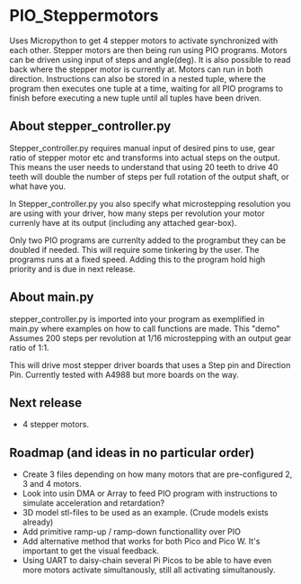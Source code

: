 # PIO_Steppermotors
Uses Micropython to get 4 stepper motors to activate synchronized with each other. Stepper motors are then being run using PIO programs. Motors can be driven using input of steps and angle(deg). It is also possible to read back where the stepper motor is currently at. Motors can run in both direction. Instructions can also be stored in a nested tuple, where the program then executes one tuple at a time, waiting for all PIO programs to finish before executing a new tuple until all tuples have been driven. 


## About stepper_controller.py
Stepper_controller.py requires manual input of desired pins to use, gear ratio of stepper motor etc and transforms into actual steps on 
the output. This means the user needs to understand that using 20 teeth to drive 40 teeth will double the number of steps per 
full rotation of the output shaft, or what have you.

In Stepper_controller.py you also specify what microstepping resolution you are using with your driver, how many steps per revolution your motor currenly 
have at its output (including any attached gear-box).

Only two PIO programs are currenlty added to the programbut they can be doubled if needed. This will require some tinkering by the user. The programs runs at a fixed speed. Adding this to the program hold high priority and is due in next release.


## About main.py
stepper_controller.py is imported into your program as exemplified in main.py where examples on how to call functions are made.
This "demo" Assumes 200 steps per revolution at 1/16 microstepping with an output gear ratio of 1:1.

This will drive most stepper driver boards that uses a Step pin and Direction Pin. Currently tested with A4988 but more boards on the way.

## Next release
- 4 stepper motors.

## Roadmap (and ideas in no particular order)
- Create 3 files depending on how many motors that are pre-configured 2, 3 and 4 motors.
- Look into usin DMA or Array to feed PIO program with instructions to simulate acceleration and retardation? 
- 3D model stl-files to be used as an example. (Crude models exists already)
- Add primitive ramp-up / ramp-down functionallity over PIO
- Add alternative method that works for both Pico and Pico W. It's important to get the visual feedback.
- Using UART to daisy-chain several Pi Picos to be able to have even more motors activate simultanously, still all activating simultanously.

